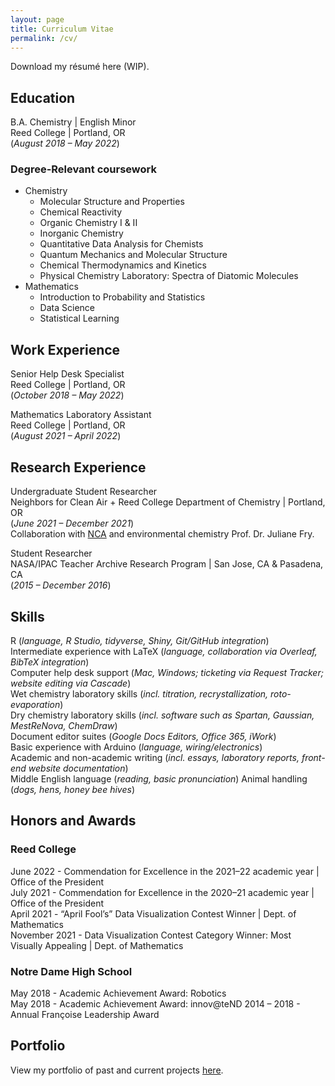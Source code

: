 ```yaml
---
layout: page
title: Curriculum Vitae
permalink: /cv/
---
```


Download my r&eacute;sum&eacute; here (WIP). <!-- G note to self: remove phone number from uploaded resume -->

## Education  
B.A. Chemistry | English Minor  
Reed College | Portland, OR  
(<i>August 2018 – May 2022</i>)

### Degree-Relevant coursework
* Chemistry
	+ Molecular Structure and Properties
	+ Chemical Reactivity
	+ Organic Chemistry I & II
	+ Inorganic Chemistry
	+ Quantitative Data Analysis for Chemists
	+ Quantum Mechanics and Molecular Structure
	+ Chemical Thermodynamics and Kinetics
	+ Physical Chemistry Laboratory: Spectra of Diatomic Molecules
* Mathematics
	+ Introduction to Probability and Statistics
	+ Data Science
	+ Statistical Learning

<!--
<ul>
	<li>Chemistry
		<ul>
			<li>Molecular Structure and Properties</li>
			<li>Chemical Reactivity</li>
			<li>Organic Chemistry I & II</li>
			<li>Inorganic Chemistry</li>
			<li>Quantitative Data Analysis for Chemists</li>
			<li>Quantum Mechanics and Molecular Structure</li>
			<li>Chemical Thermodynamics and Kinetics</li>
			<li>Physical Chemistry Laboratory: Spectra of Diatomic Molecules</li>
		</ul>
	</li>
	<li>Mathematics
		<ul>
			<li>Introduction to Probability and Statistics</li>
			<li>Data Science</li>
			<li>Statistical Learning</li>
		</ul>
	</li>
</ul>
-->

## Work Experience
Senior Help Desk Specialist  
Reed College | Portland, OR  
(<i>October 2018 – May 2022</i>)

Mathematics Laboratory Assistant  
Reed College | Portland, OR  
(<i>August 2021 – April 2022</i>)

## Research Experience
Undergraduate Student Researcher  
Neighbors for Clean Air + Reed College Department of Chemistry | Portland, OR  
(<i>June 2021 – December 2021</i>)  
Collaboration with <a href="https://neighborsforcleanair.org/">NCA</a> and environmental chemistry Prof. Dr. Juliane Fry.

Student Researcher  
NASA/IPAC Teacher Archive Research Program | San Jose, CA & Pasadena, CA  
(<i>2015 – December 2016</i>)

## Skills
R (_language, R Studio, tidyverse, Shiny, Git/GitHub integration_)  
Intermediate experience with LaTeX (_language, collaboration via Overleaf, BibTeX integration_)  
Computer help desk support (_Mac, Windows; ticketing via Request Tracker; website editing via Cascade_)  
Wet chemistry laboratory skills (_incl. titration, recrystallization, roto-evaporation_)  
Dry chemistry laboratory skills (_incl. software such as Spartan, Gaussian, MestReNova, ChemDraw_)  
Document editor suites (_Google Docs Editors, Office 365, iWork_)  
Basic experience with Arduino (_language, wiring/electronics_)  
Academic and non-academic writing (_incl. essays, laboratory reports, front-end website documentation_)  
Middle English language (_reading, basic pronunciation_)
Animal handling (_dogs, hens, honey bee hives_)

## Honors and Awards
### Reed College
June 2022 - Commendation for Excellence in the 2021–22 academic year  |  Office of the President  
July 2021 - Commendation for Excellence in the 2020–21 academic year  |  Office of the President  
April 2021 - “April Fool’s” Data Visualization Contest Winner  |  Dept. of Mathematics  
November 2021 - Data Visualization Contest Category Winner: Most Visually Appealing  |  Dept. of Mathematics  

### Notre Dame High School
May 2018 - Academic Achievement Award: Robotics  
May 2018 - Academic Achievement Award: innov\@teND
2014 – 2018 - Annual Fran&ccedil;oise Leadership Award  

## Portfolio
View my portfolio of past and current projects <a href="/portfolio/">here</a>.